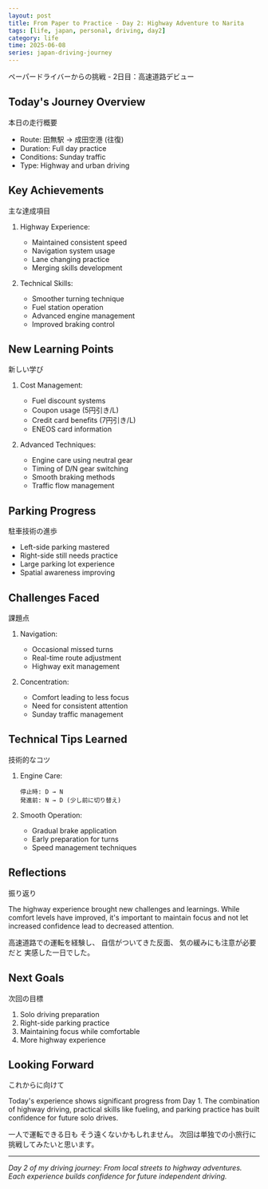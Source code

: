 ```yaml
---
layout: post
title: From Paper to Practice - Day 2: Highway Adventure to Narita
tags: [life, japan, personal, driving, day2]
category: life
time: 2025-06-08
series: japan-driving-journey
---
```


ペーパードライバーからの挑戦 - 2日目：高速道路デビュー

## Today's Journey Overview

本日の走行概要

- Route: 田無駅 → 成田空港 (往復)
- Duration: Full day practice
- Conditions: Sunday traffic
- Type: Highway and urban driving

## Key Achievements

主な達成項目

1. Highway Experience:
   - Maintained consistent speed
   - Navigation system usage
   - Lane changing practice
   - Merging skills development

2. Technical Skills:
   - Smoother turning technique
   - Fuel station operation
   - Advanced engine management
   - Improved braking control

## New Learning Points

新しい学び

1. Cost Management:
   - Fuel discount systems
   - Coupon usage (5円引き/L)
   - Credit card benefits (7円引き/L)
   - ENEOS card information

2. Advanced Techniques:
   - Engine care using neutral gear
   - Timing of D/N gear switching
   - Smooth braking methods
   - Traffic flow management

## Parking Progress

駐車技術の進歩

- Left-side parking mastered
- Right-side still needs practice
- Large parking lot experience
- Spatial awareness improving

## Challenges Faced

課題点

1. Navigation:
   - Occasional missed turns
   - Real-time route adjustment
   - Highway exit management

2. Concentration:
   - Comfort leading to less focus
   - Need for consistent attention
   - Sunday traffic management

## Technical Tips Learned

技術的なコツ

1. Engine Care:
   ```
   停止時: D → N
   発進前: N → D (少し前に切り替え)
   ```

2. Smooth Operation:
   - Gradual brake application
   - Early preparation for turns
   - Speed management techniques

## Reflections

振り返り

The highway experience brought new challenges and learnings. While comfort levels have improved, it's important to maintain focus and not let increased confidence lead to decreased attention.

高速道路での運転を経験し、
自信がついてきた反面、
気の緩みにも注意が必要だと
実感した一日でした。

## Next Goals

次回の目標

1. Solo driving preparation
2. Right-side parking practice
3. Maintaining focus while comfortable
4. More highway experience

## Looking Forward

これからに向けて

Today's experience shows significant progress from Day 1. The combination of highway driving, practical skills like fueling, and parking practice has built confidence for future solo drives.

一人で運転できる日も
そう遠くないかもしれません。
次回は単独での小旅行に
挑戦してみたいと思います。

---
*Day 2 of my driving journey: From local streets to highway adventures. Each experience builds confidence for future independent driving.*
